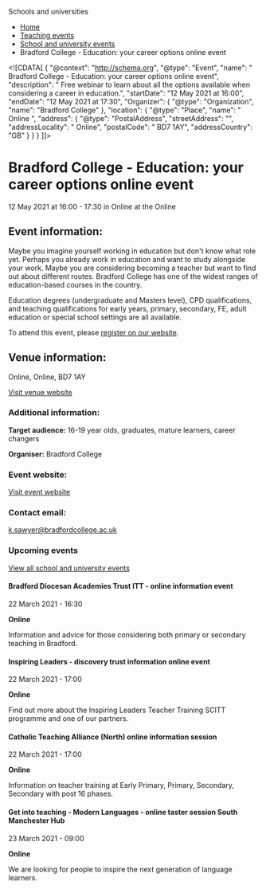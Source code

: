 Schools and universities

*   [Home](/)
*   [Teaching events](/teaching-events)
*   [School and university events](/teaching-events/training-provider-events)
*   Bradford College - Education: your career options online event

<!\[CDATA\[ { "@context": "http://schema.org", "@type": "Event", "name": " Bradford College - Education: your career options online event", "description": " Free webinar to learn about all the options available when considering a career in education.", "startDate": "12 May 2021 at 16:00", "endDate": "12 May 2021 at 17:30", "Organizer": { "@type": "Organization", "name": "Bradford College" }, "location": { "@type": "Place", "name": " Online ", "address": { "@type": "PostalAddress", "streetAddress": "", "addressLocality": " Online", "postalCode": " BD7 1AY", "addressCountry": "GB" } } } \]\]>

Bradford College - Education: your career options online event
==============================================================

12 May 2021 at 16:00 - 17:30 in Online at the Online

Event information:
------------------

Maybe you imagine yourself working in education but don't know what role yet. Perhaps you already work in education and want to study alongside your work. Maybe you are considering becoming a teacher but want to find out about different routes. Bradford College has one of the widest ranges of education-based courses in the country.

Education degrees (undergraduate and Masters level), CPD qualifications, and teaching qualifications for early years, primary, secondary, FE, adult education or special school settings are all available.

To attend this event, please [register on our website](https://www.bradfordcollege.ac.uk/events/category/online-events-and-webinars/).

Venue information:
------------------

Online, Online, BD7 1AY

[Visit venue website](https://www.bradfordcollege.ac.uk/ "Online")

### Additional information:

**Target audience:** 16-19 year olds, graduates, mature learners, career changers

**Organiser:** Bradford College

### Event website:

[Visit event website](https://www.bradfordcollege.ac.uk/events/category/online-events-and-webinars/)

### Contact email:

[k.sawyer@bradfordcollege.ac.uk](mailto:k.sawyer@bradfordcollege.ac.uk)

### Upcoming events

[View all school and university events](/teaching-events/training-provider-events)

[](/teaching-events/training-provider-events/210322-bradford-diocesan-academies-trust-itt-online-information-event)

#### Bradford Diocesan Academies Trust ITT - online information event

22 March 2021 - 16:30

**Online**

Information and advice for those considering both primary or secondary teaching in Bradford.

[](/teaching-events/training-provider-events/210322-inspiring-leaders-discovery-trust-information-online-event)

#### Inspiring Leaders - discovery trust information online event

22 March 2021 - 17:00

**Online**

Find out more about the Inspiring Leaders Teacher Training SCITT programme and one of our partners.

[](/teaching-events/training-provider-events/210322-catholic-teaching-alliance-north-online-information-session)

#### Catholic Teaching Alliance (North) online information session

22 March 2021 - 17:00

**Online**

Information on teacher training at Early Primary, Primary, Secondary, Secondary with post 16 phases.

[](/teaching-events/training-provider-events/210323-get-into-teaching-modern-languages-online-taster-session-south-manchester-hub)

#### Get into teaching - Modern Languages - online taster session South Manchester Hub

23 March 2021 - 09:00

**Online**

We are looking for people to inspire the next generation of language learners.